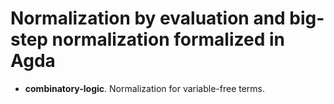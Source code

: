 # Normalization by evaluation and big-step normalization formalized in Agda

* **combinatory-logic**. Normalization for variable-free terms.

